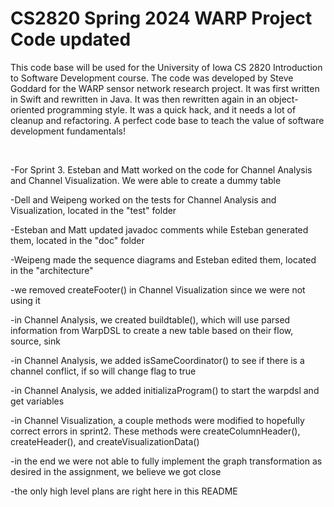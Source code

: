 # CS2820 Spring 2024 WARP Project Code **updated** 
This code base will be used for the University of Iowa CS 2820 Introduction to Software
Development course. The code was developed by Steve Goddard for the WARP sensor network 
research project. It was first written in Swift and rewritten in Java. It was then 
rewritten again in an object-oriented programming style. It was a quick
hack, and it needs a lot of cleanup and refactoring. A perfect code base to teach
the value of software development fundamentals!



<br>

-For Sprint 3. Esteban and Matt worked on the code for Channel Analysis and Channel Visualization. We were able to create a dummy table
 
-Dell and Weipeng worked on the tests for Channel Analysis and Visualization, located in the "test" folder

-Esteban and Matt updated javadoc comments while Esteban generated them, located in the "doc" folder

-Weipeng made the sequence diagrams and Esteban edited them, located in the "architecture"

-we removed createFooter() in Channel Visualization since we were not using it

-in Channel Analysis, we created buildtable(), which will use parsed information from WarpDSL to create a new table based on their flow, source, sink

-in Channel Analysis, we added isSameCoordinator() to see if there is a channel conflict, if so will change flag to true

-in Channel Analysis, we added initializaProgram() to start the warpdsl and get variables
 
-in Channel Visualization, a couple methods were modified to hopefully correct errors in sprint2. These methods were createColumnHeader(), createHeader(), and createVisualizationData()

-in the end we were not able to fully implement the graph transformation as desired in the assignment, we believe we got close

-the only high level plans are right here in this README
